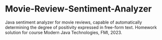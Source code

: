 # Movie-Review-Sentiment-Analyzer
Java sentiment analyzer for movie reviews, capable of automatically determining the degree of positivity expressed in free-form text. Homework solution for course Modern Java Technologies, FMI, 2023.
